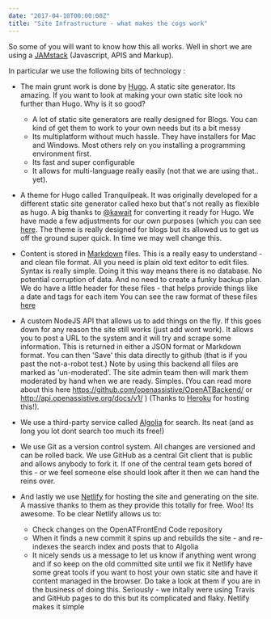 ```yaml
---
date: "2017-04-10T00:00:00Z"
title: "Site Infrastructure - what makes the cogs work"
---
```


So some of you will want to know how this all works. Well in short we are using a [JAMstack](http://jamstack.org) (Javascript, APIS and Markup).

In particular we use the following bits of technology <!--more-->:

- The main grunt work is done by [Hugo](http://gohugo.io). A static site generator. Its amazing. If you want to look at making your own static site look no further than Hugo. Why is it so good?
	- A lot of static site generators are really designed for Blogs. You can kind of get them to work to your own needs but its a bit messy
	- Its multiplatform without much hassle. They have installers for Mac and Windows. Most others rely on you installing a programming environment first. 
	- Its fast and super configurable
	- It allows for multi-language really easily (not that we are using that.. yet).

- A theme for Hugo called Tranquilpeak. It was originally developed for a different static site generator called hexo but that's not really as flexible as hugo. A big thanks to [@kawait](http://github.com/kawait/hugo-tranquilpeak-theme) for converting it ready for Hugo. We have made a few adjustments for our own purposes (which you can see [here](http://github.com/openassistive/hugo-tranquilpeak-theme). The theme is really designed for blogs but its allowed us to get us off the ground super quick. In time we may well change this. 

- Content is stored in [Markdown](http://daringfireball.net/) files. This is a really easy to understand - and clean file format. All you need is plain old text editor to edit files. Syntax is really simple. Doing it this way means there is no database. No potential corruption of data. And no need to create a funky backup plan. We do have a little header for these files - that helps provide things like a date and tags for each item You can see the raw format of these files [here](https://github.com/openassistive/OpenATFrontEnd/tree/master/content/item) 

- A custom NodeJS API that allows us to add things on the fly. If this goes down for any reason the site still works (just add wont work).  It allows you to post a URL to the system and it will try and scrape some information. This is returned in either a JSON format or Markdown format. You can then 'Save' this data directly to github (that is if you past the not-a-robot test.) Note by using this backend all files are marked as 'un-moderated'. The site admin team then will mark them moderated by hand when we are ready. Simples. (You can read more about this here https://github.com/openassistive/OpenATBackend/ or http://api.openassistive.org/docs/v1/ ) (Thanks to [Heroku](http://heroku.com) for hosting this!). 

- We use a third-party service called [Algolia](http://algolia.com) for search. Its neat (and as long you lot dont search too much its free!) 

- We use Git as a version control system. All changes are versioned and can be rolled back. We use GitHub as a central Git client that is public and allows anybody to fork it. If one of the central team gets bored of this - or we feel someone else should look after it then we can hand the reins over. 

- And lastly we use [Netlify](http://netlify.com) for hosting the site and generating on the site. A massive thanks to them as they provide this totally for free. Woo! Its awesome. To be clear Netlify allows us to:
  - Check changes on the OpenATFrontEnd Code repository
  - When it finds a new commit it spins up and rebuilds the site  - and re-indexes the search index and posts that to Algolia
  - It nicely sends us a message to let us know if anything went wrong and if so keep on the old committed site until we fix it
Netlify have some great tools if you want to host your own static site and have it content managed in the browser. Do take a look at them if you are in the business of doing this. Seriously - we initally were using Travis and GitHub pages to do this but its complicated and flaky. Netlify makes it simple



